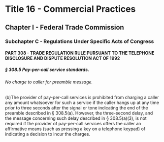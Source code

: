 
# Title 16 - Commercial Practices
## Chapter I - Federal Trade Commission
### Subchapter C - Regulations Under Specific Acts of Congress
#### PART 308 - TRADE REGULATION RULE PURSUANT TO THE TELEPHONE DISCLOSURE AND DISPUTE RESOLUTION ACT OF 1992
##### § 308.5 Pay-per-call service standards.
###### No charge to caller for preamble message.

(b)The provider of pay-per-call services is prohibited from charging a caller any amount whatsoever for such a service if the caller hangs up at any time prior to three seconds after the signal or tone indicating the end of the preamble described in § 308.5(a). However, the three-second delay, and the message concerning such delay described in § 308.5(a)(3), is not required if the provider of pay-per-call services offers the caller an affirmative means (such as pressing a key on a telephone keypad) of indicating a decision to incur the charges.
